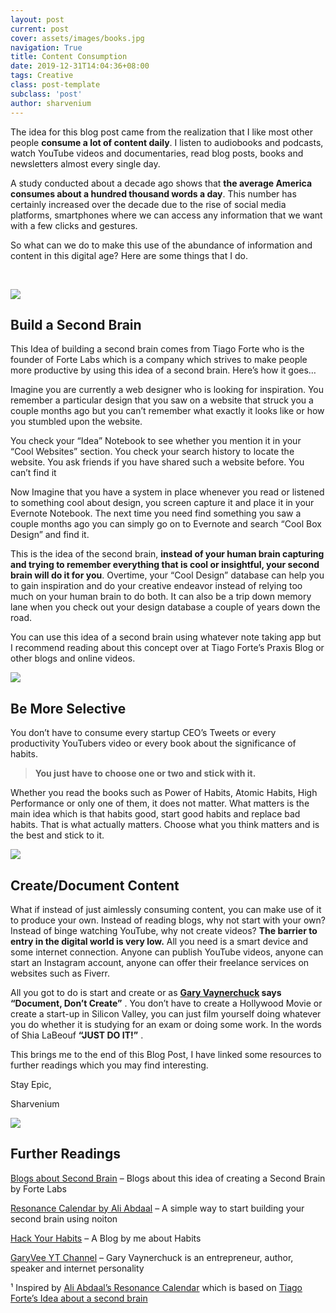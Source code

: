 ```yaml
---
layout: post
current: post
cover: assets/images/books.jpg
navigation: True
title: Content Consumption
date: 2019-12-31T14:04:36+08:00
tags: Creative
class: post-template
subclass: 'post'
author: sharvenium
---
```

The idea for this blog post came from the realization that I like most other people **consume a lot of content daily**. I listen to audiobooks and podcasts, watch YouTube videos and documentaries, read blog posts, books and newsletters almost every single day.

A study conducted about a decade ago shows that **the average America consumes about a hundred thousand words a day**. This number has certainly increased over the decade due to the rise of social media platforms, smartphones where we can access any information that we want with a few clicks and gestures.

So what can we do to make this use of the abundance of information and content in this digital age? Here are some things that I do.

&nbsp;

![](https://images.unsplash.com/photo-1530973428-5bf2db2e4d71?ixlib=rb-1.2.1&q=85&fm=jpg&crop=entropy&cs=srgb) 

## Build a Second Brain

This Idea of building a second brain comes from Tiago Forte who is the founder of Forte Labs which is a company which strives to make people more productive by using this idea of a second brain. Here&#8217;s how it goes&#8230;

Imagine you are currently a web designer who is looking for inspiration. You remember a particular design that you saw on a website that struck you a couple months ago but you can&#8217;t remember what exactly it looks like or how you stumbled upon the website.

You check your &#8220;Idea&#8221; Notebook to see whether you mention it in your &#8220;Cool Websites&#8221; section. You check your search history to locate the website. You ask friends if you have shared such a website before. You can&#8217;t find it

Now Imagine that you have a system in place whenever you read or listened to something cool about design, you screen capture it and place it in your Evernote Notebook. The next time you need find something you saw a couple months ago you can simply go on to Evernote and search &#8220;Cool Box Design&#8221; and find it.

This is the idea of the second brain, **instead of your human brain capturing and trying to remember everything that is cool or insightful, your second brain will do it for you**. Overtime, your &#8220;Cool Design&#8221; database can help you to gain inspiration and do your creative endeavor instead of relying too much on your human brain to do both. It can also be a trip down memory lane when you check out your design database a couple of years down the road.

You can use this idea of a second brain using whatever note taking app but I recommend reading about this concept over at Tiago Forte&#8217;s Praxis Blog or other blogs and online videos.

![](https://images.unsplash.com/photo-1550399105-c4db5fb85c18?ixlib=rb-1.2.1&q=85&fm=jpg&crop=entropy&cs=srgb) 

## Be More Selective

You don&#8217;t have to consume every startup CEO&#8217;s Tweets or every productivity YouTubers video or every book about the significance of habits.

> **You just have to choose one or two and stick with it.**

Whether you read the books such as Power of Habits, Atomic Habits, High Performance or only one of them, it does not matter. What matters is the main idea which is that habits good, start good habits and replace bad habits. That is what actually matters. Choose what you think matters and is the best and stick to it.

![](https://images.unsplash.com/photo-1461773518188-b3e86f98242f?ixlib=rb-1.2.1&q=85&fm=jpg&crop=entropy&cs=srgb) 

## Create/Document Content

What if instead of just aimlessly consuming content, you can make use of it to produce your own. Instead of reading blogs, why not start with your own? Instead of binge watching YouTube, why not create videos? **The barrier to entry in the digital world is very low.** All you need is a smart device and some internet connection. Anyone can publish YouTube videos, anyone can start an Instagram account, anyone can offer their freelance services on websites such as Fiverr.

All you got to do is start and create or as **[Gary Vaynerchuck](https://www.garyvaynerchuk.com/) says &#8220;Document, Don&#8217;t Create&#8221;** . You don&#8217;t have to create a Hollywood Movie or create a start-up in Silicon Valley, you can just film yourself doing whatever you do whether it is studying for an exam or doing some work. In the words of Shia LaBeouf **&#8220;JUST DO IT!&#8221;** .

This brings me to the end of this Blog Post, I have linked some resources to further readings which you may find interesting.

Stay Epic,

Sharvenium

![](https://images.unsplash.com/photo-1519791883288-dc8bd696e667?ixlib=rb-1.2.1&q=85&fm=jpg&crop=entropy&cs=srgb) 

## Further Readings

[Blogs about Second Brain](https://praxis.fortelabs.co/) &#8211; Blogs about this idea of creating a Second Brain by Forte Labs

[Resonance Calendar by Ali Abdaal](https://www.youtube.com/watch?v=lKYBB-Uw1IM) &#8211; A simple way to start building your second brain using noiton

[Hack Your Habits](https://sharvenium.com/hack-your-habits/) &#8211; A Blog by me about Habits

[GaryVee YT Channel](https://www.youtube.com/channel/UCctXZhXmG-kf3tlIXgVZUlw) &#8211; Gary Vaynerchuck is an entrepreneur, author, speaker and internet personality

¹ Inspired by [Ali Abdaal&#8217;s Resonance Calendar](https://www.youtube.com/watch?v=lKYBB-Uw1IM) which is based on [Tiago Forte&#8217;s Idea about a second brain](https://www.buildingasecondbrain.com/)